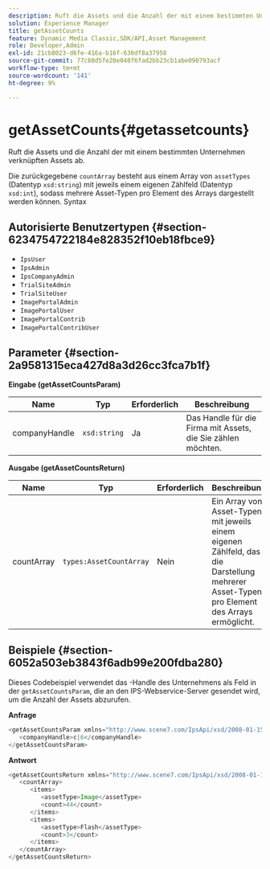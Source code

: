 ```yaml
---
description: Ruft die Assets und die Anzahl der mit einem bestimmten Unternehmen verknüpften Assets ab.
solution: Experience Manager
title: getAssetCounts
feature: Dynamic Media Classic,SDK/API,Asset Management
role: Developer,Admin
exl-id: 21cb8023-d6fe-416a-b16f-636df8a37958
source-git-commit: 77c88d5fe20e048f6fad2bb23cb1abe090793acf
workflow-type: tm+mt
source-wordcount: '141'
ht-degree: 9%

---
```


# getAssetCounts{#getassetcounts}

Ruft die Assets und die Anzahl der mit einem bestimmten Unternehmen verknüpften Assets ab.

Die zurückgegebene `countArray` besteht aus einem Array von `assetTypes` (Datentyp `xsd:string`) mit jeweils einem eigenen Zählfeld (Datentyp `xsd:int`), sodass mehrere Asset-Typen pro Element des Arrays dargestellt werden können.
Syntax

## Autorisierte Benutzertypen {#section-6234754722184e828352f10eb18fbce9}

* `IpsUser`
* `IpsAdmin`
* `IpsCompanyAdmin`
* `TrialSiteAdmin`
* `TrialSiteUser`
* `ImagePortalAdmin`
* `ImagePortalUser`
* `ImagePortalContrib`
* `ImagePortalContribUser`

## Parameter {#section-2a9581315eca427d8a3d26cc3fca7b1f}

**Eingabe (getAssetCountsParam)**

| Name | Typ | Erforderlich | Beschreibung |
|---|---|---|---|
| companyHandle | `xsd:string` | Ja | Das Handle für die Firma mit Assets, die Sie zählen möchten. |

**Ausgabe (getAssetCountsReturn)**

| Name | Typ | Erforderlich | Beschreibung |
|---|---|---|---|
| countArray | `types:AssetCountArray` | Nein | Ein Array von Asset-Typen mit jeweils einem eigenen Zählfeld, das die Darstellung mehrerer Asset-Typen pro Element des Arrays ermöglicht. |

## Beispiele {#section-6052a503eb3843f6adb99e200fdba280}

Dieses Codebeispiel verwendet das -Handle des Unternehmens als Feld in der `getAssetCountsParam`, die an den IPS-Webservice-Server gesendet wird, um die Anzahl der Assets abzurufen.

**Anfrage**

```java
<getAssetCountsParam xmlns="http://www.scene7.com/IpsApi/xsd/2008-01-15">
   <companyHandle>c|6</companyHandle>
</getAssetCountsParam>
```

**Antwort**

```java
<getAssetCountsReturn xmlns="http://www.scene7.com/IpsApi/xsd/2008-01-15">
   <countArray>
      <items>
         <assetType>Image</assetType>
         <count>44</count>
      </items>
      <items>
         <assetType>Flash</assetType>
         <count>3</count>
      </items>
   </countArray>
</getAssetCountsReturn>
```
